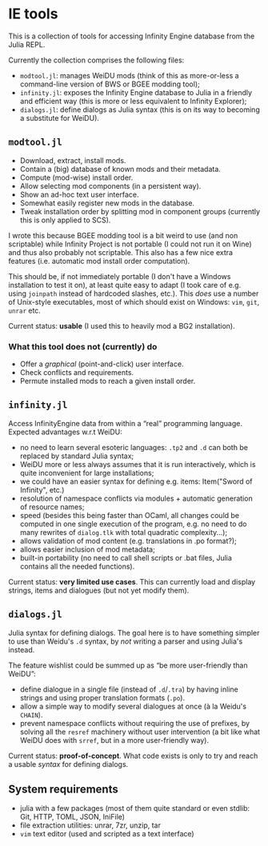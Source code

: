 # IE tools

This is a collection of tools for accessing Infinity Engine database
from the Julia REPL.

Currently the collection comprises the following files:
 - `modtool.jl`: manages WeiDU mods (think of this as
   more-or-less a command-line version of BWS or BGEE modding tool);
 - `infinity.jl`: exposes the Infinity Engine database to Julia in a
   friendly and efficient way (this is more or less equivalent to Infinity
   Explorer);
 - `dialogs.jl`: define dialogs as Julia syntax (this is on its way to
   becoming a substitute for WeiDU).


## `modtool.jl`

 - Download, extract, install mods.
 - Contain a (big) database of known mods and their metadata.
 - Compute (mod-wise) install order.
 - Allow selecting mod components (in a persistent way).
 - Show an ad-hoc text user interface.
 - Somewhat easily register new mods in the database.
 - Tweak installation order by splitting mod in component groups
   (currently this is only applied to SCS).

I wrote this because BGEE modding tool is a bit weird to use (and non
scriptable) while Infinity Project is not portable (I could not run it on
Wine) and thus also probably not scriptable. This also has a few nice
extra features (i.e. automatic mod install order computation).

This should be, if not immediately portable (I don't have a Windows
installation to test it on), at least quite easy to adapt (I took care of
e.g. using `joinpath` instead of hardcoded slashes, etc.). This *does*
use a number of Unix-style executables, most of which should exist on
Windows: `vim`, `git`, `unrar` etc.

Current status: **usable** (I used this to heavily mod a BG2
installation).

### What this tool does not (currently) do
 - Offer a *graphical* (point-and-click) user interface.
 - Check conflicts and requirements.
 - Permute installed mods to reach a given install order.

## `infinity.jl`

Access InfinityEngine data from within a “real” programming language.
Expected advantages w.r.t WeiDU:

 - no need to learn several esoteric languages: `.tp2` and `.d` can both
   be replaced by standard Julia syntax;
 - WeiDU more or less always assumes that it is run interactively, which
   is quite inconvenient for large installations;
 - we could have an easier syntax for defining e.g. items:
    Item("Sword of Infinity", etc.)
 - resolution of namespace conflicts via modules + automatic generation of
	 resource names;
 - speed (besides this being faster than OCaml, all changes could be
	 computed in one single execution of the program, e.g. no need to do
	 many rewrites of `dialog.tlk` with total quadratic complexity...);
 - allows validation of mod content (e.g. translations in .po format?);
 - allows easier inclusion of mod metadata;
 - built-in portability (no need to call shell scripts or .bat files,
	 Julia contains all the needed functions).


Current status: **very limited use cases**. This can currently load and
display strings, items and dialogues (but not yet modify them).

## `dialogs.jl`

Julia syntax for defining dialogs.
The goal here is to have something simpler to use than Weidu's `.d`
syntax, by *not* writing a parser and using Julia's instead.

The feature wishlist could be summed up as “be more user-friendly than
WeiDU”:
 - define dialogue in a single file (instead of `.d`/`.tra`) by having
   inline strings and using proper translation formats (`.po`).
 - allow a simple way to modify several dialogues at once (à la Weidu's
   `CHAIN`).
 - prevent namespace conflicts without requiring the use of prefixes,
   by solving all the `resref` machinery without user intervention
   (a bit like what WeiDU does with `srref`, but in a more user-friendly
	 way).

Current status: **proof-of-concept**. What code exists is only to try and
reach a usable *syntax* for defining dialogs.

## System requirements
 - julia with a few packages (most of them quite standard or even stdlib:
   Git, HTTP, TOML, JSON, IniFile)
 - file extraction utilities: unrar, 7zr, unzip, tar
 - `vim` text editor (used and scripted as a text interface)

